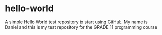 # hello-world
A simple Hello World test repository to start using GitHub. 
My name is Daniel and this is my test repository for the GRADE 11 programming course
